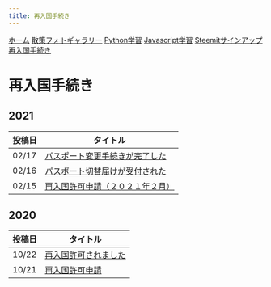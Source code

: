 ```yaml
---
title: 再入国手続き
---
```


[ホーム](./) [散策フォトギャラリー](./photogarally.html) [Python学習](./python.html) [Javascript学習](./javascript.html) [Steemitサインアップ](./steemitsignup.html) [再入国手続き](./hikorea.html)

# 再入国手続き


## 2021

|投稿日|タイトル|
|---|---|
|02/17|[パスポート変更手続きが完了した](https://steemit.com/japanese/@yasu/6ypz2b)| 
|02/16|[パスポート切替届けが受付された](https://steemit.com/japanese/@yasu/6s6bap)|
|02/15|[再入国許可申請（２０２１年２月）](https://steemit.com/japanese/@yasu/2cuorb)|

## 2020

|投稿日|タイトル|
|---|---|
|10/22|[再入国許可されました](https://steemit.com/hive-101145/@yasu/strh3)|
|10/21|[再入国許可申請](https://steemit.com/hive-101145/@yasu/6i4ljh)|
